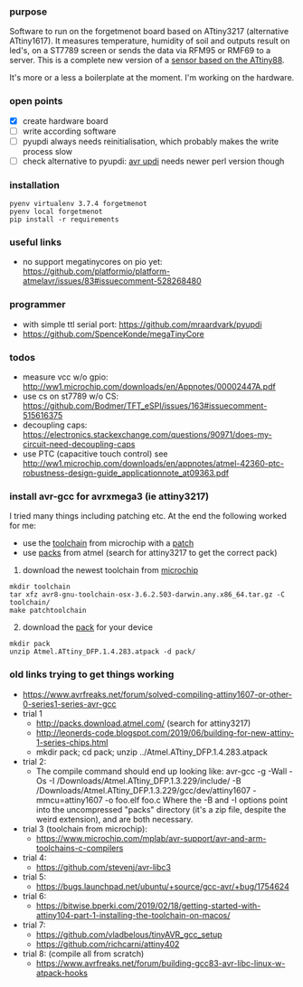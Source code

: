 ### purpose
Software to run on the forgetmenot board based on ATtiny3217 (alternative ATtiny1617).
It measures temperature, humidity of soil and outputs result on led's, on a ST7789 screen or
sends the data via RFM95 or RMF69 to a server.
This is a complete new version of a [sensor based on the ATtiny88](https://github.com/2ni/attiny88).

It's more or a less a boilerplate at the moment. I'm working on the hardware.

### open points
- [X] create hardware board
- [ ] write according software
- [ ] pyupdi always needs reinitialisation, which probably makes the write process slow
- [ ] check alternative to pyupdi: [avr updi](https://metacpan.org/release/Device-AVR-UPDI) needs newer perl version though

### installation
```
pyenv virtualenv 3.7.4 forgetmenot
pyenv local forgetmenot
pip install -r requirements
```

### useful links
- no support megatinycores on pio yet: https://github.com/platformio/platform-atmelavr/issues/83#issuecomment-528268480

### programmer
- with simple ttl serial port: https://github.com/mraardvark/pyupdi
- https://github.com/SpenceKonde/megaTinyCore

### todos
- measure vcc w/o gpio: http://ww1.microchip.com/downloads/en/Appnotes/00002447A.pdf
- use cs on st7789 w/o CS: https://github.com/Bodmer/TFT_eSPI/issues/163#issuecomment-515616375
- decoupling caps: https://electronics.stackexchange.com/questions/90971/does-my-circuit-need-decoupling-caps
- use PTC (capacitive touch control) see http://ww1.microchip.com/downloads/en/appnotes/atmel-42360-ptc-robustness-design-guide_applicationnote_at09363.pdf


### install avr-gcc for avrxmega3 (ie attiny3217)
I tried many things including patching etc. At the end the following worked for me:
- use the [toolchain](https://www.microchip.com/mplab/avr-support/avr-and-arm-toolchains-c-compilers) from microchip with a [patch](https://www.avrfreaks.net/comment/2838941#comment-2838941)
- use [packs](http://packs.download.atmel.com/) from atmel (search for attiny3217 to get the correct pack)

1. download the newest toolchain from [microchip](https://www.microchip.com/mplab/avr-support/avr-and-arm-toolchains-c-compilers)
```
mkdir toolchain
tar xfz avr8-gnu-toolchain-osx-3.6.2.503-darwin.any.x86_64.tar.gz -C toolchain/ 
make patchtoolchain
```
2. download the [pack](http://packs.download.atmel.com/) for your device 
```
mkdir pack
unzip Atmel.ATtiny_DFP.1.4.283.atpack -d pack/
```


### old links trying to get things working
- https://www.avrfreaks.net/forum/solved-compiling-attiny1607-or-other-0-series1-series-avr-gcc
- trial 1
  - http://packs.download.atmel.com/ (search for attiny3217)
  - http://leonerds-code.blogspot.com/2019/06/building-for-new-attiny-1-series-chips.html
  - mkdir pack; cd pack; unzip ../Atmel.ATtiny_DFP.1.4.283.atpack
- trial 2:
  - The compile command should end up looking like:
    avr-gcc -g -Wall -Os -I /Downloads/Atmel.ATtiny_DFP.1.3.229/include/ -B /Downloads/Atmel.ATtiny_DFP.1.3.229/gcc/dev/attiny1607 -mmcu=attiny1607 -o foo.elf foo.c
    Where the  -B and -I options point into the uncompressed "packs" directory (it's a zip file, despite the weird extension), and are both necessary.
- trial 3 (toolchain from microchip):
  - https://www.microchip.com/mplab/avr-support/avr-and-arm-toolchains-c-compilers
- trial 4:
  - https://github.com/stevenj/avr-libc3
- trial 5:
  - https://bugs.launchpad.net/ubuntu/+source/gcc-avr/+bug/1754624
- trial 6:
  - https://bitwise.bperki.com/2019/02/18/getting-started-with-attiny104-part-1-installing-the-toolchain-on-macos/
- trial 7:
  - https://github.com/vladbelous/tinyAVR_gcc_setup 
  - https://github.com/richcarni/attiny402
- trial 8: (compile all from scratch)
  - https://www.avrfreaks.net/forum/building-gcc83-avr-libc-linux-w-atpack-hooks
